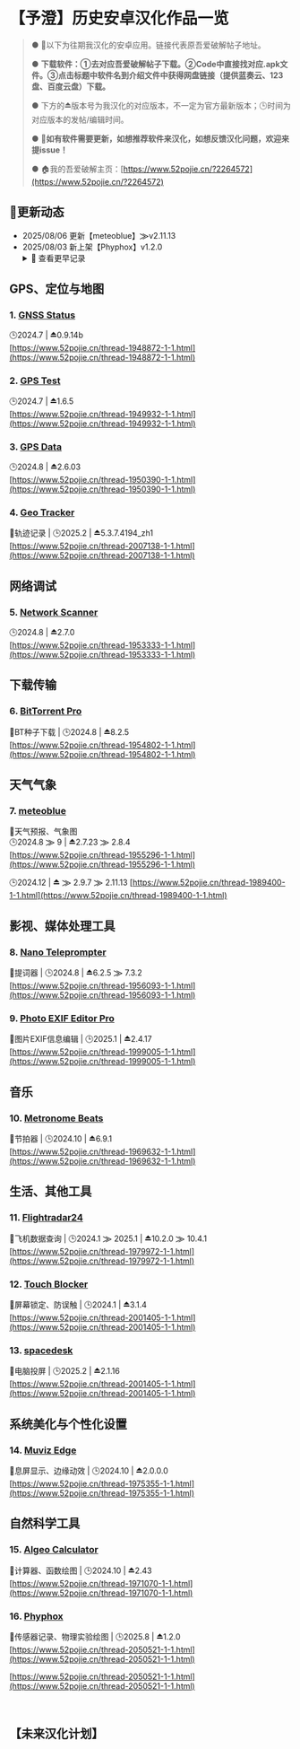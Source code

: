 # 【予澄】历史安卓汉化作品一览

> ● 💬以下为往期我汉化的安卓应用。链接代表原吾爱破解帖子地址。
>
> ● **下载软件：①去对应吾爱破解帖子下载。②Code中直接找对应.apk文件。③点击标题中软件名到介绍文件中获得网盘链接（提供蓝奏云、123盘、百度云盘）下载。**
> 
> ● 下方的⏏️版本号为我汉化的对应版本，不一定为官方最新版本；🕒时间为对应版本的发帖/编辑时间。
>
> ● 📢**如有软件需要更新，如想推荐软件来汉化，如想反馈汉化问题，欢迎来提issue！**
>
> ● 🏠我的吾爱破解主页：[https://www.52pojie.cn/?2264572](https://www.52pojie.cn/?2264572)
## 🔹更新动态
- 2025/08/06 更新【meteoblue】⨠v2.11.13
- 2025/08/03 新上架【Phyphox】v1.2.0
  <details>
  <summary>  📜 查看更早记录 </summary>
    - 2025/08/03 启用Github同步库
  </details>
## GPS、定位与地图

### 1. [GNSS Status](https://github.com/Yucheng0317/Yucheng-CN-l10n/wiki/GNSS-Status)

🕒2024.7  |  ⏏️0.9.14b  
[https://www.52pojie.cn/thread-1948872-1-1.html](https://www.52pojie.cn/thread-1948872-1-1.html)

### 2. [GPS Test](https://github.com/Yucheng0317/Yucheng-CN-l10n/wiki/GPS-Test)

🕒2024.7  |  ⏏️1.6.5  
[https://www.52pojie.cn/thread-1949932-1-1.html](https://www.52pojie.cn/thread-1949932-1-1.html)

### 3. [GPS Data](https://github.com/Yucheng0317/Yucheng-CN-l10n/wiki/GPS-Data)

🕒2024.8  |  ⏏️2.6.03  
[https://www.52pojie.cn/thread-1950390-1-1.html](https://www.52pojie.cn/thread-1950390-1-1.html)

### 4. [Geo Tracker](https://github.com/Yucheng0317/Yucheng-CN-l10n/wiki/Geo-Tracker---GPS-tracker)

📣轨迹记录  |  🕒2025.2  |  ⏏️5.3.7.4194_zh1  
[https://www.52pojie.cn/thread-2007138-1-1.html](https://www.52pojie.cn/thread-2007138-1-1.html)

## 网络调试

### 5. [Network Scanner](https://github.com/Yucheng0317/Yucheng-CN-l10n/wiki/Network-Scanner)

🕒2024.8  |  ⏏️2.7.0  
[https://www.52pojie.cn/thread-1953333-1-1.html](https://www.52pojie.cn/thread-1953333-1-1.html)

## 下载传输

### 6. [BitTorrent Pro](https://github.com/Yucheng0317/Yucheng-CN-l10n/wiki/BitTorrent-Pro)

📣BT种子下载  |  🕒2024.8  |  ⏏️8.2.5  
[https://www.52pojie.cn/thread-1954802-1-1.html](https://www.52pojie.cn/thread-1954802-1-1.html)

## 天气气象

### 7. [meteoblue](https://github.com/Yucheng0317/Yucheng-CN-l10n/wiki/meteoblue)

📣天气预报、气象图  
🕒2024.8 ⨠ 9  |  ⏏️2.7.23 ⨠ 2.8.4  
[https://www.52pojie.cn/thread-1955296-1-1.html](https://www.52pojie.cn/thread-1955296-1-1.html)

🕒2024.12  |  ⏏️ ⨠ 2.9.7  ⨠ 2.11.13
[https://www.52pojie.cn/thread-1989400-1-1.html](https://www.52pojie.cn/thread-1989400-1-1.html)

## 影视、媒体处理工具

### 8. [Nano Teleprompter](https://github.com/Yucheng0317/Yucheng-CN-l10n/wiki/Nano-Teleprompter)

📣提词器  |  🕒2024.8  |  ⏏️6.2.5 ⨠ 7.3.2  
[https://www.52pojie.cn/thread-1956093-1-1.html](https://www.52pojie.cn/thread-1956093-1-1.html)

### 9. [Photo EXIF Editor Pro](https://github.com/Yucheng0317/Yucheng-CN-l10n/wiki/Photo-EXIF-Editor-Pro)

📣图片EXIF信息编辑  |  🕒2025.1  |  ⏏️2.4.17  
[https://www.52pojie.cn/thread-1999005-1-1.html](https://www.52pojie.cn/thread-1999005-1-1.html)

## 音乐

### 10. [Metronome Beats](https://github.com/Yucheng0317/Yucheng-CN-l10n/wiki/Metronome-Beats)

📣节拍器  |  🕒2024.10  |  ⏏️6.9.1  
[https://www.52pojie.cn/thread-1969632-1-1.html](https://www.52pojie.cn/thread-1969632-1-1.html)

## 生活、其他工具

### 11. [Flightradar24](https://github.com/Yucheng0317/Yucheng-CN-l10n/wiki/Flightradar24)

📣飞机数据查询  |  🕒2024.1 ⨠ 2025.1  |  ⏏️10.2.0 ⨠ 10.4.1  
[https://www.52pojie.cn/thread-1979972-1-1.html](https://www.52pojie.cn/thread-1979972-1-1.html)

### 12. [Touch Blocker](https://github.com/Yucheng0317/Yucheng-CN-l10n/wiki/Touch-Blocker)

📣屏幕锁定、防误触  |  🕒2024.1  |  ⏏️3.1.4  
[https://www.52pojie.cn/thread-2001405-1-1.html](https://www.52pojie.cn/thread-2001405-1-1.html)

### 13. [spacedesk](https://github.com/Yucheng0317/Yucheng-CN-l10n/wiki/spacedesk)

📣电脑投屏  |  🕒2025.2  |  ⏏️2.1.16  
[https://www.52pojie.cn/thread-2001405-1-1.html](https://www.52pojie.cn/thread-2001405-1-1.html)

## 系统美化与个性化设置

### 14. [Muviz Edge](https://github.com/Yucheng0317/Yucheng-CN-l10n/wiki/Muviz-Edge)

📣息屏显示、边缘动效  |  🕒2024.10  |  ⏏️2.0.0.0  
[https://www.52pojie.cn/thread-1975355-1-1.html](https://www.52pojie.cn/thread-1975355-1-1.html)

## 自然科学工具

### 15. [Algeo Calculator](https://github.com/Yucheng0317/Yucheng-CN-l10n/wiki/Algeo-Calculator)

📣计算器、函数绘图  |  🕒2024.10  |  ⏏️2.43  
[https://www.52pojie.cn/thread-1971070-1-1.html](https://www.52pojie.cn/thread-1971070-1-1.html)

### 16. [Phyphox](https://github.com/Yucheng0317/Yucheng-CN-l10n/wiki/Phyphox)

📣传感器记录、物理实验绘图  |  🕒2025.8  |  ⏏️1.2.0  
[https://www.52pojie.cn/thread-2050521-1-1.html](https://www.52pojie.cn/thread-2050521-1-1.html)

[https://www.52pojie.cn/thread-2050521-1-1.html](https://www.52pojie.cn/thread-2050521-1-1.html)

‍
## 【未来汉化计划】
